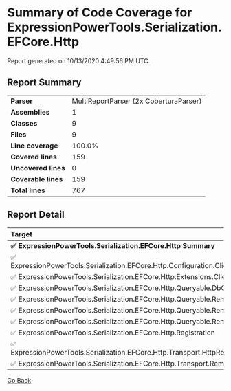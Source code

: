 # Summary of Code Coverage for ExpressionPowerTools.Serialization.EFCore.Http

Report generated on 10/13/2020 4:49:56 PM UTC.

## Report Summary

| | |
|:--|:--|
|**Parser**|MultiReportParser (2x CoberturaParser)
|**Assemblies**|1
|**Classes**|9
|**Files**|9
|**Line coverage**|100.0%
|**Covered lines**|159
|**Uncovered lines**|0
|**Coverable lines**|159
|**Total lines**|767

## Report Detail

|Target|Coverage|
|:--|--:|
|**✅ ExpressionPowerTools.Serialization.EFCore.Http Summary**|100.0%|
|✅   ExpressionPowerTools.Serialization.EFCore.Http.Configuration.ClientHttpConfiguration|100.0%|
|✅   ExpressionPowerTools.Serialization.EFCore.Http.Extensions.ClientExtensions|100.0%|
|✅   ExpressionPowerTools.Serialization.EFCore.Http.Queryable.DbClientContext|100.0%|
|✅   ExpressionPowerTools.Serialization.EFCore.Http.Queryable.RemoteContext|100.0%|
|✅   ExpressionPowerTools.Serialization.EFCore.Http.Queryable.RemoteQuery|100.0%|
|✅   ExpressionPowerTools.Serialization.EFCore.Http.Queryable.RemoteQueryProvider|100.0%|
|✅   ExpressionPowerTools.Serialization.EFCore.Http.Registration|100.0%|
|✅   ExpressionPowerTools.Serialization.EFCore.Http.Transport.HttpRemoteQueryResolver|100.0%|
|✅   ExpressionPowerTools.Serialization.EFCore.Http.Transport.RemoteQueryClient|100.0%|

[Go Back](./index.md)
